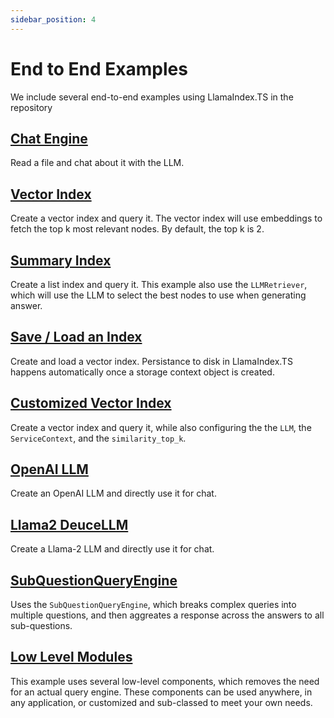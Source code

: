 ```yaml
---
sidebar_position: 4
---
```


# End to End Examples

We include several end-to-end examples using LlamaIndex.TS in the repository

## [Chat Engine](https://github.com/run-llama/LlamaIndexTS/blob/main/apps/simple/chatEngine.ts)

Read a file and chat about it with the LLM.

## [Vector Index](https://github.com/run-llama/LlamaIndexTS/blob/main/apps/simple/vectorIndex.ts)

Create a vector index and query it. The vector index will use embeddings to fetch the top k most relevant nodes. By default, the top k is 2.

## [Summary Index](https://github.com/run-llama/LlamaIndexTS/blob/main/apps/simple/summarIndex.ts)

Create a list index and query it. This example also use the `LLMRetriever`, which will use the LLM to select the best nodes to use when generating answer.

## [Save / Load an Index](https://github.com/run-llama/LlamaIndexTS/blob/main/apps/simple/storageContext.ts)

Create and load a vector index. Persistance to disk in LlamaIndex.TS happens automatically once a storage context object is created.

## [Customized Vector Index](https://github.com/run-llama/LlamaIndexTS/blob/main/apps/simple/vectorIndexCustomize.ts)

Create a vector index and query it, while also configuring the the `LLM`, the `ServiceContext`, and the `similarity_top_k`.

## [OpenAI LLM](https://github.com/run-llama/LlamaIndexTS/blob/main/apps/simple/openai.ts)

Create an OpenAI LLM and directly use it for chat.

## [Llama2 DeuceLLM](https://github.com/run-llama/LlamaIndexTS/blob/main/apps/simple/llamadeuce.ts)

Create a Llama-2 LLM and directly use it for chat.

## [SubQuestionQueryEngine](https://github.com/run-llama/LlamaIndexTS/blob/main/apps/simple/subquestion.ts)

Uses the `SubQuestionQueryEngine`, which breaks complex queries into multiple questions, and then aggreates a response across the answers to all sub-questions.

## [Low Level Modules](https://github.com/run-llama/LlamaIndexTS/blob/main/apps/simple/lowlevel.ts)

This example uses several low-level components, which removes the need for an actual query engine. These components can be used anywhere, in any application, or customized and sub-classed to meet your own needs.
